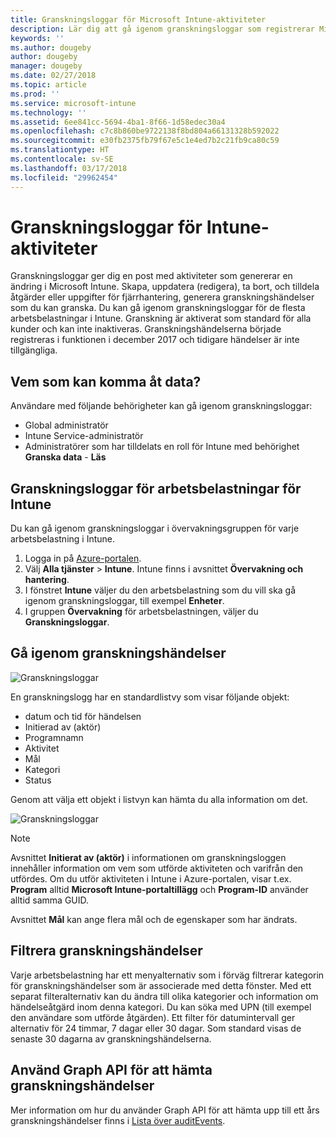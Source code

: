 ```yaml
---
title: Granskningsloggar för Microsoft Intune-aktiviteter
description: Lär dig att gå igenom granskningsloggar som registrerar Microsoft Intune-aktiviteter.
keywords: ''
ms.author: dougeby
author: dougeby
manager: dougeby
ms.date: 02/27/2018
ms.topic: article
ms.prod: ''
ms.service: microsoft-intune
ms.technology: ''
ms.assetid: 6ee841cc-5694-4ba1-8f66-1d58edec30a4
ms.openlocfilehash: c7c8b860be9722138f8bd804a66131328b592022
ms.sourcegitcommit: e30fb2375fb79f67e5c1e4ed7b2c21fb9ca80c59
ms.translationtype: HT
ms.contentlocale: sv-SE
ms.lasthandoff: 03/17/2018
ms.locfileid: "29962454"
---
```

# <a name="audit-logs-for-intune-activities"></a>Granskningsloggar för Intune-aktiviteter
Granskningsloggar ger dig en post med aktiviteter som genererar en ändring i Microsoft Intune. Skapa, uppdatera (redigera), ta bort, och tilldela åtgärder eller uppgifter för fjärrhantering, generera granskningshändelser som du kan granska. Du kan gå igenom granskningsloggar för de flesta arbetsbelastningar i Intune. Granskning är aktiverat som standard för alla kunder och kan inte inaktiveras. Granskningshändelserna började registreras i funktionen i december 2017 och tidigare händelser är inte tillgängliga.

## <a name="who-can-access-the-data"></a>Vem som kan komma åt data?
Användare med följande behörigheter kan gå igenom granskningsloggar:
- Global administratör
- Intune Service-administratör
- Administratörer som har tilldelats en roll för Intune med behörighet **Granska data** - **Läs**

## <a name="audit-logs-for-intune-workloads"></a>Granskningsloggar för arbetsbelastningar för Intune
Du kan gå igenom granskningsloggar i övervakningsgruppen för varje arbetsbelastning i Intune.  
1. Logga in på [Azure-portalen](https://portal.azure.com).
2. Välj **Alla tjänster** > **Intune**. Intune finns i avsnittet **Övervakning och hantering**.
3. I fönstret **Intune** väljer du den arbetsbelastning som du vill ska gå igenom granskningsloggar, till exempel **Enheter**.
4. I gruppen **Övervakning** för arbetsbelastningen, väljer du **Granskningsloggar**.

## <a name="review-audit-events"></a>Gå igenom granskningshändelser
![Granskningsloggar](./media/monitor-audit-logs.png "Granskningsloggar")

En granskningslogg har en standardlistvy som visar följande objekt:    

- datum och tid för händelsen
- Initierad av (aktör)
- Programnamn
- Aktivitet
- Mål
- Kategori
- Status

Genom att välja ett objekt i listvyn kan hämta du alla information om det.

![Granskningsloggar](./media/monitor-audit-log-detail.png "Granskningsloggar")

> [!Note]    
> Avsnittet **Initierat av (aktör)** i informationen om granskningsloggen innehåller information om vem som utförde aktiviteten och varifrån den utfördes. Om du utför aktiviteten i Intune i Azure-portalen, visar t.ex. **Program** alltid **Microsoft Intune-portaltillägg** och **Program-ID** använder alltid samma GUID. 
>    
> Avsnittet **Mål** kan ange flera mål och de egenskaper som har ändrats.  


## <a name="filter-audit-events"></a>Filtrera granskningshändelser
Varje arbetsbelastning har ett menyalternativ som i förväg filtrerar kategorin för granskningshändelser som är associerade med detta fönster. Med ett separat filteralternativ kan du ändra till olika kategorier och information om händelseåtgärd inom denna kategori. Du kan söka med UPN (till exempel den användare som utförde åtgärden). Ett filter för datumintervall ger alternativ för 24 timmar, 7 dagar eller 30 dagar. Som standard visas de senaste 30 dagarna av granskningshändelserna.

## <a name="use-graph-api-to-retrieve-audit-events"></a>Använd Graph API för att hämta granskningshändelser
Mer information om hur du använder Graph API för att hämta upp till ett års granskningshändelser finns i [Lista över auditEvents](https://developer.microsoft.com/en-us/graph/docs/api-reference/beta/api/intune_auditing_auditevent_list).